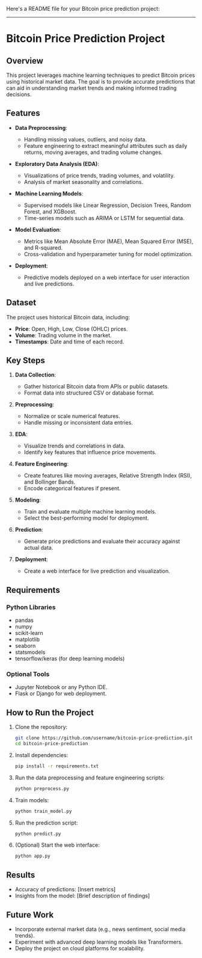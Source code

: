 

Here's a README file for your Bitcoin price prediction project: 

---

# Bitcoin Price Prediction Project

## Overview
This project leverages machine learning techniques to predict Bitcoin prices using historical market data. The goal is to provide accurate predictions that can aid in understanding market trends and making informed trading decisions. 

## Features
- **Data Preprocessing**: 
  - Handling missing values, outliers, and noisy data.
  - Feature engineering to extract meaningful attributes such as daily returns, moving averages, and trading volume changes.
  
- **Exploratory Data Analysis (EDA)**:
  - Visualizations of price trends, trading volumes, and volatility.
  - Analysis of market seasonality and correlations.

- **Machine Learning Models**:
  - Supervised models like Linear Regression, Decision Trees, Random Forest, and XGBoost.
  - Time-series models such as ARIMA or LSTM for sequential data.

- **Model Evaluation**:
  - Metrics like Mean Absolute Error (MAE), Mean Squared Error (MSE), and R-squared.
  - Cross-validation and hyperparameter tuning for model optimization.

- **Deployment**:
  - Predictive models deployed on a web interface for user interaction and live predictions.

## Dataset
The project uses historical Bitcoin data, including:
- **Price**: Open, High, Low, Close (OHLC) prices.
- **Volume**: Trading volume in the market.
- **Timestamps**: Date and time of each record.

## Key Steps
1. **Data Collection**:
   - Gather historical Bitcoin data from APIs or public datasets.
   - Format data into structured CSV or database format.
   
2. **Preprocessing**:
   - Normalize or scale numerical features.
   - Handle missing or inconsistent data entries.
   
3. **EDA**:
   - Visualize trends and correlations in data.
   - Identify key features that influence price movements.
   
4. **Feature Engineering**:
   - Create features like moving averages, Relative Strength Index (RSI), and Bollinger Bands.
   - Encode categorical features if present.

5. **Modeling**:
   - Train and evaluate multiple machine learning models.
   - Select the best-performing model for deployment.
   
6. **Prediction**:
   - Generate price predictions and evaluate their accuracy against actual data.

7. **Deployment**:
   - Create a web interface for live prediction and visualization.

## Requirements
### Python Libraries
- pandas
- numpy
- scikit-learn
- matplotlib
- seaborn
- statsmodels
- tensorflow/keras (for deep learning models)

### Optional Tools
- Jupyter Notebook or any Python IDE.
- Flask or Django for web deployment.

## How to Run the Project
1. Clone the repository:
   ```bash
   git clone https://github.com/username/bitcoin-price-prediction.git
   cd bitcoin-price-prediction
   ```

2. Install dependencies:
   ```bash
   pip install -r requirements.txt
   ```

3. Run the data preprocessing and feature engineering scripts:
   ```bash
   python preprocess.py
   ```

4. Train models:
   ```bash
   python train_model.py
   ```

5. Run the prediction script:
   ```bash
   python predict.py
   ```

6. (Optional) Start the web interface:
   ```bash
   python app.py
   ```

## Results
- Accuracy of predictions: [Insert metrics]
- Insights from the model: [Brief description of findings]

## Future Work
- Incorporate external market data (e.g., news sentiment, social media trends).
- Experiment with advanced deep learning models like Transformers.
- Deploy the project on cloud platforms for scalability.
